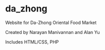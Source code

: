 # da_zhong

Website for Da-Zhong Oriental Food Market

Created by Narayan Manivannan and Alan Yu

Includes HTML/CSS, PHP
